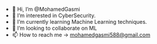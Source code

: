 - 👋 Hi, I’m @MohamedGasmi
- 👀 I’m interested in CyberSecurity.
- 🌱 I’m currently learning Machine Learning techniques.
- 💞️ I’m looking to collaborate on ML
- 📫 How to reach me -> mohamedgasmi588@gmail.com

<!---
MohamedGasmi/MohamedGasmi is a ✨ special ✨ repository because its `README.md` (this file) appears on your GitHub profile.
You can click the Preview link to take a look at your changes.
--->
